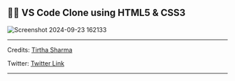 ## 🧑‍💻 VS Code Clone using HTML5 & CSS3

![Screenshot 2024-09-23 162133](https://github.com/user-attachments/assets/99b3698e-6d1b-4639-a448-6a2ffc74c292)

---

Credits: [Tirtha Sharma](https://github.com/genze121 "Tirtha Sharma")

Twitter: [Twitter Link](https://x.com/tirthagenze121 "Tirtha Sharma")

---
